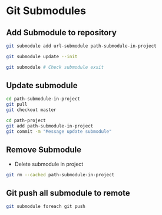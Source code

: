 # Git Submodules

## Add Submodule to repository

```bash
git submodule add url-submodule path-submodule-in-project

git submodule update --init

git submodule # Check submodule exsit

```

## Update submodule

```bash
cd path-submodule-in-project
git pull
git checkout master

cd path-project
git add path-submodule-in-project
git commit -m "Message update submodule"
```

## Remove Submodule

- Delete submodule in project

```bash
git rm --cached path-submodule-in-project
```

## Git push all submodule to remote

```bash
git submodule foreach git push
```
